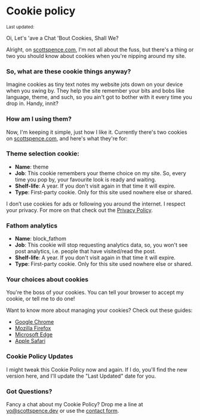 <script>
  import {
    DateUpdated, 
    Small 
  } from '$lib/components'
</script>

# Cookie policy

<Small>
  Last updated: <DateUpdated date="2023-10-05" small="true" />
</Small>

Oi, Let's 'ave a Chat 'Bout Cookies, Shall We?

Alright, on [scottspence.com](), I'm not all about the fuss, but
there's a thing or two you should know about cookies when you're
nipping around my site.

### So, what are these cookie things anyway?

Imagine cookies as tiny text notes my website jots down on your device
when you swing by. They help the site remember your bits and bobs like
language, theme, and such, so you ain't got to bother with it every
time you drop in. Handy, innit?

### How am I using them?

Now, I'm keeping it simple, just how I like it. Currently there's two
cookies on [scottspence.com](), and here's what they're for:

### Theme selection cookie:

- **Name**: theme
- **Job**: This cookie remembers your theme choice on my site. So,
  every time you pop by, your favourite look is ready and waiting.
- **Shelf-life**: A year. If you don't visit again in that time it
  will expire.
- **Type**: First-party cookie. Only for this site used nowhere else
  or shared.

I don’t use cookies for ads or following you around the internet. I
respect your privacy. For more on that check out the
[Privacy Policy](/privacy-policy).

### Fathom analytics

- **Name**: block_fathom
- **Job**: This cookie will stop requesting analytics data, so, you
  won't see post analytics, i.e. people that have visited/read the
  post.
- **Shelf-life**: A year. If you don't visit again in that time it
  will expire.
- **Type**: First-party cookie. Only for this site used nowhere else
  or shared.

### Your choices about cookies

You're the boss of your cookies. You can tell your browser to accept
my cookie, or tell me to do one!

Want to know more about managing your cookies? Check out these guides:

- [Google Chrome]
- [Mozilla Firefox]
- [Microsoft Edge]
- [Apple Safari]

### Cookie Policy Updates

I might tweak this Cookie Policy now and again. If I do, you'll find
the new version here, and I'll update the "Last Updated" date for you.

### Got Questions?

Fancy a chat about my Cookie Policy? Drop me a line at
[yo@scottspence.dev] or use the [contact form].

<!-- Links -->

[google chrome]: https://support.google.com/chrome/answer/95647
[Mozilla Firefox]:
  https://support.mozilla.org/en-US/kb/enable-and-disable-cookies-website-preferences
[Microsoft Edge]:
  https://support.microsoft.com/en-us/microsoft-edge/delete-cookies-in-microsoft-edge-63947406-40ac-c3b8-57b9-2a946a29ae09
[Apple Safari]:
  https://support.apple.com/guide/safari/manage-cookies-and-website-data-sfri11471/mac
[yo@scottspence.dev]:
  mailto:yo@scottspence.dev?subject=Cookie%20Concern&body=Hi%20Scott%2C%0D%0A%0D%0AI%20have%20a%20concern%20about%20cookies%20on%20your%20site.
[contact form]: /contact

